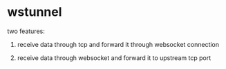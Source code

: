 wstunnel
=======

two features:

1. receive data through tcp and forward it through websocket connection

2. receive data through websocket and forward it to upstream tcp port